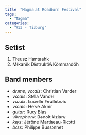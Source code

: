 ```yaml
---
title: "Magma at Roadburn Festival"
tags:
  - "Magma"
categories:
  - "013 - Tilburg"
---
```

Setlist
-------
1. Theusz Hamtaahk
1. Mëkanïk Dëstruktïẁ Kömmandöh

Band members
------------
* _drums, vocals_: Christian Vander
* _vocals_: Stella Vander
* _vocals_: Isabelle Feuillebois
* _vocals_: Hervé Aknin
* _guitar_: Rudy Blas
* _vibraphone_: Benoît Alziary
* _keys_: Jérôme Martineau-Ricotti
* _bass_: Philippe Bussonnet

